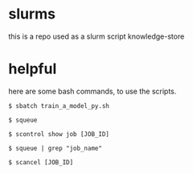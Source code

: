 # slurms
this is a repo used as a slurm script knowledge-store

# helpful 
here are some bash commands, to use the scripts.
```console
$ sbatch train_a_model_py.sh

$ squeue

$ scontrol show job [JOB_ID]

$ squeue | grep "job_name"

$ scancel [JOB_ID]

``` 
